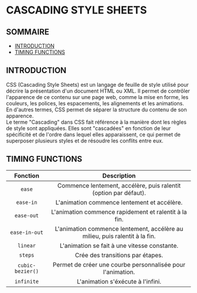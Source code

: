 # CASCADING STYLE SHEETS

## SOMMAIRE
- [INTRODUCTION](#introduction)
- [TIMING FUNCTIONS](#timing-functions)


## INTRODUCTION
CSS (Cascading Style Sheets) est un langage de feuille de style utilisé pour décrire la présentation d'un document HTML ou XML. Il permet de contrôler l'apparence de ce contenu sur une page web, comme la mise en forme, les couleurs, les polices, les espacements, les alignements et les animations. En d'autres termes, CSS permet de séparer la structure du contenu de son apparence.  
Le terme "Cascading" dans CSS fait référence à la manière dont les règles de style sont appliquées. Elles sont "cascadées" en fonction de leur spécificité et de l'ordre dans lequel elles apparaissent, ce qui permet de superposer plusieurs styles et de résoudre les conflits entre eux.  

## TIMING FUNCTIONS
| Fonction | Description |
| :---: | :---: |
| `ease` | Commence lentement, accélère, puis ralentit (option par défaut). |
| `ease-in` | L'animation commence lentement et accélère. |
| `ease-out` | L'animation commence rapidement et ralentit à la fin. |
| `ease-in-out` | L'animation commence lentement, accélère au milieu, puis ralentit à la fin. |
| `linear` | L'animation se fait à une vitesse constante. |
| `steps` | Crée des transitions par étapes. |
| `cubic-bezier()` | Permet de créer une courbe personnalisée pour l'animation. |
| `infinite` | L'animation s'éxécute à l'infini. |
